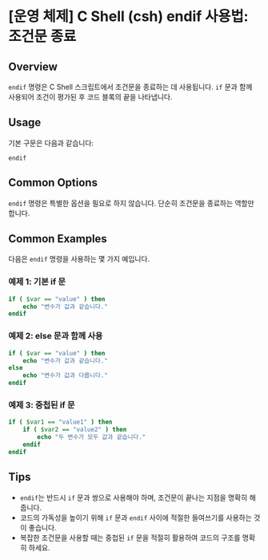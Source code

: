 # [운영 체제] C Shell (csh) endif 사용법: 조건문 종료

## Overview
`endif` 명령은 C Shell 스크립트에서 조건문을 종료하는 데 사용됩니다. `if` 문과 함께 사용되어 조건이 평가된 후 코드 블록의 끝을 나타냅니다.

## Usage
기본 구문은 다음과 같습니다:
```
endif
```

## Common Options
`endif` 명령은 특별한 옵션을 필요로 하지 않습니다. 단순히 조건문을 종료하는 역할만 합니다.

## Common Examples
다음은 `endif` 명령을 사용하는 몇 가지 예입니다.

### 예제 1: 기본 if 문
```csh
if ( $var == "value" ) then
    echo "변수가 값과 같습니다."
endif
```

### 예제 2: else 문과 함께 사용
```csh
if ( $var == "value" ) then
    echo "변수가 값과 같습니다."
else
    echo "변수가 값과 다릅니다."
endif
```

### 예제 3: 중첩된 if 문
```csh
if ( $var1 == "value1" ) then
    if ( $var2 == "value2" ) then
        echo "두 변수가 모두 값과 같습니다."
    endif
endif
```

## Tips
- `endif`는 반드시 `if` 문과 쌍으로 사용해야 하며, 조건문이 끝나는 지점을 명확히 해줍니다.
- 코드의 가독성을 높이기 위해 `if` 문과 `endif` 사이에 적절한 들여쓰기를 사용하는 것이 좋습니다.
- 복잡한 조건문을 사용할 때는 중첩된 `if` 문을 적절히 활용하여 코드의 구조를 명확히 하세요.